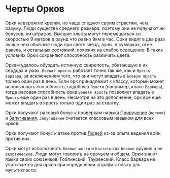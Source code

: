 # Черты Орков

<plate name="Свирепость" subtype="Черта" img="orcstrength.png" stats="+2ВЫН, -2ИНТ">
Орки невероятно крепки, но чаще следуют своим страстям, чем разуму.
</plate>
<plate name="Средние размеры" subtype="Черта" img="strength.png">
  Люди существа среднего размера, поэтому они не получают ни бонусов, ни штрафов.
</plate>
<plate name="Обычная скорость" subtype="Черта" img="speed.png" stats="9м, 9км">
  Высшие эльфы могут перемещаться со скоростью 9 метров в раунд что равно 9км в час.
</plate>
<plate name="Видимость в слабом свете" subtype="Черта" img="darkvision.png" stats="x2">
  Орки видят в два раза лучше чем обычные люди при свете звёзд, луны, в сумерках, огне факела, и остальных состояний, похожих на слабое освещение. В таких условиях Орки сохраняют способность различать цвета.
</plate>
<plate name="Боевая ярость" subtype="Черта" img="orcsrage.png">

 Оркам удалось обуздать истинную свирепость, обитающую в их сердцах и умах. `Боевая ярость` работает точно так же, как и `Ярость варвара`, за исключением того, что они могут впадать в `Боевую ярость` только один раз в день. Если орк принадлежит к классу, который может использовать способность, подобную `Ярости` (например, класс `Варвара`), тогда расовая способность орка `Боевая ярость` позволяет впадать в `Ярость` еще один раз в день. Несмотря на это дополнение, орк всё ещё может впадать в ярость только один раз за схватку.
</plate>
<plate name="Волчья натура" subtype="Черта" img="whitewolf.png" stats="+2НВК">

 Орки получают расовый бонус к проверкам навыка [Приручение](../../skills/tame.md) (`волков`) и [Запугивания](../../skills/taunt.md). `Запугивание` считается классовым навыком для всех орков.
</plate>
<plate name="Воины Орды" subtype="Черта" img="hordecrest.png" stats="+1АТК">

 Орки получают бонус к атаке против [Людей](../humans/humans.md) из-за опыта ведения войн против них.
</plate>

<plate name="Любимое оружие" subtype="Черта" img="weaponsmith.png">

  Орки могут использовать `Боевые когти` и `Кастеты` как `боевое` оружие а не `экзотическое`.
</plate>
<plate name="Оркские языки" subtype="Черта" img="lang.png">
  Люди могут говорить на орочьем и общем.
</plate>
<plate name="Оркские языки: дополнительно" subtype="Черта" img="lang.png"> 
 Орки знают языки своих союзников: Гоблинский, Тауренский.
</plate>
<plate name="Предпочитаемый класс: Варвар" subtype="Черта" img="barbarian.png">
  Класс Варвара не учитывается для орков при определении штрафа к опыту для мультикласса.
</plate>